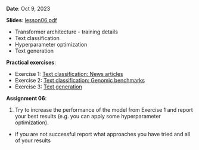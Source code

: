 **Date**: Oct 9, 2023

**Slides**: [lesson06.pdf](lesson06.pdf)

* Transformer architecture - training details
* Text classification
* Hyperparameter optimization
* Text generation

**Practical exercises**:

* Exercise 1: [Text classification: News articles](ds_practicum_ex1_text_classification.ipynb)
* Exercise 2: [Text classification: Genomic benchmarks](ds_practicum_exercise2_genomic_benchmarks.ipynb)
* Exercise 3: [Text generation](ds_practicum_exercise3_text_generation_ipynb.ipynb)


**Assignment 06**:

1. Try to increase the performance of the model from Exercise 1 and report your best results (e.g. you can apply some hyperparameter optimization).
- if you are not successful report what approaches you have tried and all of your results


